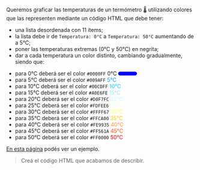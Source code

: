 Queremos graficar las temperaturas de un termómetro :thermometer: utilizando colores que las representen mediante un código HTML que debe tener:

- una lista desordenada con 11 ítems;
- la lista debe ir de `Temperatura: 0°C` a `Temperatura: 50°C` aumentando de a 5°C;
- poner las temperaturas extremas (0°C y 50°C) en negrita;
- dar a cada temperatura un color distinto, cambiando gradualmente, siendo que:

* para 0°C deberá ser el color `#0000FF` <span> 0°C </span> <span><div class= 'cuadrado'> </div></span>
* para 5°C deberá ser el color `#009AFF` <span style= "color: #009AFF"> 5°C </span>
* para 10°C deberá ser el color `#00CDFF` <span style= "color: #00CDFF"> 10°C </span>
* para 15°C deberá ser el color `#A0E6FE` <span style= "color: #A0E6FE"> 15°C </span>
* para 20°C deberá ser el color `#D0F7FC` <span style= "color: #D0F7FC"> 20°C </span>
* para 25°C deberá ser el color `#FDFEE6` <span style= "color: #FDFEE6"> 25°C </span>
* para 30°C deberá ser el color `#FFFF67` <span style= "color: #FFFF67"> 30°C </span>
* para 35°C deberá ser el color `#FFCA00` <span style= "color: #FFCA00"> 35°C </span>
* para 40°C deberá ser el color `#FE9935` <span style= "color: #FE9935"> 40°C </span>
* para 45°C deberá ser el color `#FF561A` <span style= "color: #FF561A"> 45°C  </span>
* para 50°C deberá ser el color `#FF0000` <span style= "color: #FF0000"> 50°C </span>


[En esta página](https://cdn.shopify.com/s/files/1/2303/2711/files/colour_temperature_kelvin_chart_make_up.jpg?v=1513856014) podés ver un ejemplo.

> Creá el código HTML que acabamos de describir.

<style>
.cuadrado{
  width: 50px;
  height: 10px;
  border-radius: 5px;
  background: #0000FF;
  display: inline-block;

}
</style>